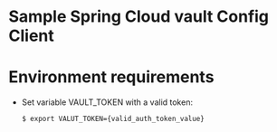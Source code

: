 # Sample Spring Cloud vault Config Client

# Environment requirements

* Set variable VAULT_TOKEN with a valid token:

      $ export VALUT_TOKEN={valid_auth_token_value}